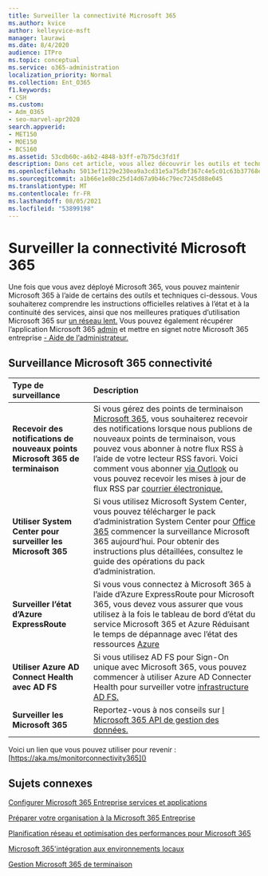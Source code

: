 ```yaml
---
title: Surveiller la connectivité Microsoft 365
ms.author: kvice
author: kelleyvice-msft
manager: laurawi
ms.date: 8/4/2020
audience: ITPro
ms.topic: conceptual
ms.service: o365-administration
localization_priority: Normal
ms.collection: Ent_O365
f1.keywords:
- CSH
ms.custom:
- Adm_O365
- seo-marvel-apr2020
search.appverid:
- MET150
- MOE150
- BCS160
ms.assetid: 53cdb60c-a6b2-4848-b3ff-e7b75dc3fd1f
description: Dans cet article, vous allez découvrir les outils et techniques que vous pouvez utiliser pour surveiller et maintenir Microsoft 365 connectivité.
ms.openlocfilehash: 5013ef1129e230ea9a3cd31e5a75dbf367c4e5c01c63b37768e7f73098bcfacc
ms.sourcegitcommit: a1b66e1e80c25d14d67a9b46c79ec7245d88e045
ms.translationtype: MT
ms.contentlocale: fr-FR
ms.lasthandoff: 08/05/2021
ms.locfileid: "53899198"
---
```

# <a name="monitor-microsoft-365-connectivity"></a>Surveiller la connectivité Microsoft 365

Une fois que vous avez déployé Microsoft 365, vous pouvez maintenir Microsoft 365 à l’aide de certains des outils et techniques ci-dessous. Vous souhaiterez comprendre les [](/office365/servicedescriptions/office-365-platform-service-description/service-health-and-continuity) instructions officielles relatives à l’état et à la continuité des services, ainsi que nos meilleures pratiques d’utilisation Microsoft 365 sur [un réseau lent.](https://support.office.com/article/fd16c8d2-4799-4c39-8fd7-045f06640166) Vous pouvez également récupérer l’application Microsoft 365 [admin](https://blogs.office.com/2015/03/13/administer-on-the-go-with-the-updated-office-365-admin-app/) et mettre en signet notre Microsoft 365 entreprise [- Aide de l’administrateur.](https://support.office.com/article/17d3ff3f-3601-466e-b5a1-482b31cfb791)
  
## <a name="monitoring-microsoft-365-connectivity"></a>Surveillance Microsoft 365 connectivité

|Type de surveillance |Description |
|:-----|:-----|
|**Recevoir des notifications de nouveaux points Microsoft 365 de terminaison** <br/> |Si vous gérez des points de terminaison [Microsoft 365](https://support.office.com/article/99cab9d4-ef59-4207-9f2b-3728eb46bf9a), vous souhaiterez recevoir des notifications lorsque nous publions de nouveaux points de terminaison, vous pouvez vous abonner à notre flux RSS à l’aide de votre lecteur RSS favori. Voici comment vous abonner [via Outlook](https://go.microsoft.com/fwlink/p/?LinkId=532416) ou vous pouvez recevoir les mises à jour de flux RSS par [courrier électronique.](https://go.microsoft.com/fwlink/p/?LinkId=532417)  <br/> |
|**Utiliser System Center pour surveiller les Microsoft 365** <br/> |Si vous utilisez Microsoft System Center, vous pouvez télécharger le pack d’administration System Center pour [Office 365](https://www.microsoft.com/download/details.aspx?id=43708) commencer la surveillance Microsoft 365 aujourd’hui. Pour obtenir des instructions plus détaillées, consultez le guide des opérations du pack d’administration. <br/> |
|**Surveiller l’état d’Azure ExpressRoute** <br/> |Si vous vous connectez à Microsoft 365 à l’aide d’Azure ExpressRoute pour Microsoft 365, vous devez vous assurer que vous utilisez à la fois le tableau de bord d’état du service Microsoft 365 et Azure Réduisant le temps de dépannage avec l’état des ressources [Azure](https://azure.microsoft.com/blog/reduce-troubleshooting-time-with-azure-resource-health/) <br/> |
|**Utiliser Azure AD Connect Health avec AD FS** <br/> |Si vous utilisez AD FS pour Sign-On unique avec Microsoft 365, vous pouvez commencer à utiliser Azure AD Connecter Health pour surveiller votre [infrastructure AD FS.](/azure/active-directory/hybrid/how-to-connect-health-adfs)  <br/> |
|**Surveiller les Microsoft 365** <br/> |Reportez-vous à nos conseils sur [l Microsoft 365 API de gestion des données.](/office/office-365-management-api/office-365-management-apis-overview)  <br/> |

Voici un lien que vous pouvez utiliser pour revenir : [https://aka.ms/monitorconnectivity365]()
  
## <a name="related-topics"></a>Sujets connexes

[Configurer Microsoft 365 Entreprise services et applications](configure-services-and-applications.md)
  
[Préparer votre organisation à la Microsoft 365 Entreprise](get-your-organization-ready-for-office-365.md)
  
[Planification réseau et optimisation des performances pour Microsoft 365](network-planning-and-performance.md)
  
[Microsoft 365'intégration aux environnements locaux](microsoft-365-integration.md)
  
[Gestion Microsoft 365 de terminaison](managing-office-365-endpoints.md)
